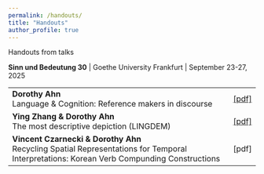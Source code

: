 ```yaml
---
permalink: /handouts/
title: "Handouts"
author_profile: true
---
```


Handouts from talks

**Sinn und Bedeutung 30** \| Goethe University Frankfurt \| September 23-27, 2025


<table>
  <tr>
    <td>
      <strong>Dorothy Ahn</strong><br>
      Language & Cognition: Reference makers in discourse
    </td>
    <td>
      <a href="https://doroahn.github.io/files/ahn_2025_langcog_referencemakers.pdf">[pdf]</a>
    </td>
  </tr>
  <tr>
    <td>
      <strong>Ying Zhang &amp; Dorothy Ahn</strong><br>
      The most descriptive depiction (LINGDEM)
    </td>
    <td>
      <a href="https://doroahn.github.io/files/zhang-ahn-most-descriptive-depiction.pdf">[pdf]</a>
    </td>
  </tr>
  <tr>
    <td>
      <strong>Vincent Czarnecki &amp; Dorothy Ahn</strong><br>
      Recycling Spatial Representations for Temporal Interpretations: Korean Verb Compunding Constructions
    </td>
    <td>
      [pdf]
    </td>
  </tr>
</table>
